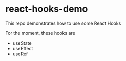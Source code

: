 # react-hooks-demo

This repo demonstrates how to use some React Hooks

For the moment, these hooks are
- useState
- useEffect
- useRef
